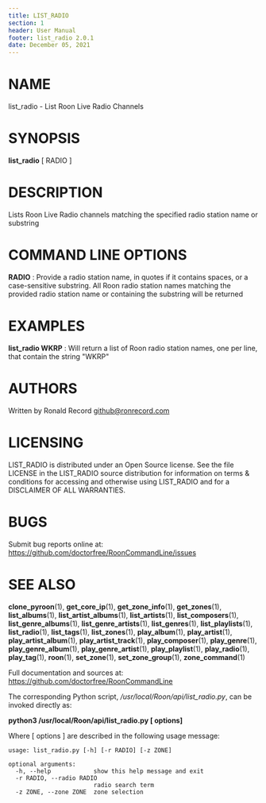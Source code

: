 ```yaml
---
title: LIST_RADIO
section: 1
header: User Manual
footer: list_radio 2.0.1
date: December 05, 2021
---
```

# NAME
list_radio - List Roon Live Radio Channels

# SYNOPSIS
**list_radio** [ RADIO ]

# DESCRIPTION
Lists Roon Live Radio channels matching the specified radio station name or substring

# COMMAND LINE OPTIONS
**RADIO**
: Provide a radio station name, in quotes if it contains spaces, or a case-sensitive substring. All Roon radio station names matching the provided radio station name or containing the substring will be returned

# EXAMPLES
**list_radio WKRP**
: Will return a list of Roon radio station names, one per line, that contain the string "WKRP"

# AUTHORS
Written by Ronald Record github@ronrecord.com

# LICENSING
LIST_RADIO is distributed under an Open Source license.
See the file LICENSE in the LIST_RADIO source distribution
for information on terms &amp; conditions for accessing and
otherwise using LIST_RADIO and for a DISCLAIMER OF ALL WARRANTIES.

# BUGS
Submit bug reports online at: https://github.com/doctorfree/RoonCommandLine/issues

# SEE ALSO
**clone_pyroon**(1), **get_core_ip**(1), **get_zone_info**(1), **get_zones**(1), **list_albums**(1), **list_artist_albums**(1), **list_artists**(1), **list_composers**(1), **list_genre_albums**(1), **list_genre_artists**(1), **list_genres**(1), **list_playlists**(1), **list_radio**(1), **list_tags**(1), **list_zones**(1), **play_album**(1), **play_artist**(1), **play_artist_album**(1), **play_artist_track**(1), **play_composer**(1), **play_genre**(1), **play_genre_album**(1), **play_genre_artist**(1), **play_playlist**(1), **play_radio**(1), **play_tag**(1), **roon**(1), **set_zone**(1), **set_zone_group**(1), **zone_command**(1)

Full documentation and sources at: https://github.com/doctorfree/RoonCommandLine

The corresponding Python script, */usr/local/Roon/api/list_radio.py*,
can be invoked directly as:

**python3 /usr/local/Roon/api/list_radio.py [ options]**

Where [ options ] are described in the following usage message:

~~~~
usage: list_radio.py [-h] [-r RADIO] [-z ZONE]

optional arguments:
  -h, --help            show this help message and exit
  -r RADIO, --radio RADIO
                        radio search term
  -z ZONE, --zone ZONE  zone selection
~~~~
